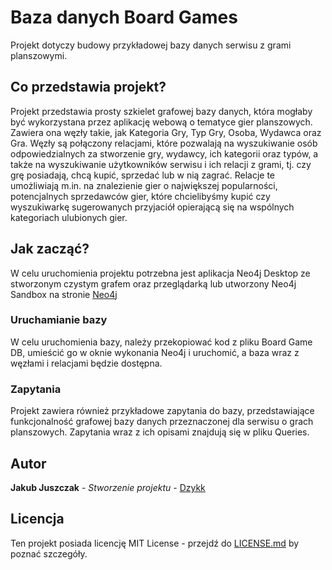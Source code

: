 # Baza danych Board Games

Projekt dotyczy budowy przykładowej bazy danych serwisu z grami planszowymi.

## Co przedstawia projekt?

Projekt przedstawia prosty szkielet grafowej bazy danych, która mogłaby być wykorzystana przez aplikację webową o tematyce gier planszowych. Zawiera ona węzły takie, jak Kategoria Gry, Typ Gry, Osoba, Wydawca oraz Gra. Węzły są połączony relacjami, które pozwalają na wyszukiwanie osób odpowiedzialnych za stworzenie gry, wydawcy, ich kategorii oraz typów, a także na wyszukiwanie użytkowników serwisu i ich relacji z grami, tj. czy grę posiadają, chcą kupić, sprzedać lub w nią zagrać. Relacje te umożliwiają m.in. na znalezienie gier o największej popularności, potencjalnych sprzedawców gier, które chcielibyśmy kupić czy wyszukiwarkę sugerowanych przyjaciół opierającą się na wspólnych kategoriach ulubionych gier.


## Jak zacząć?

W celu uruchomienia projektu potrzebna jest aplikacja Neo4j Desktop ze stworzonym czystym grafem oraz przeglądarką lub utworzony Neo4j Sandbox na stronie [Neo4j](https://neo4j.com/)

### Uruchamianie bazy

W celu uruchomienia bazy, należy przekopiować kod z pliku Board Game DB, umieścić go w oknie wykonania Neo4j i uruchomić, a baza wraz z węzłami i relacjami będzie dostępna.

### Zapytania

Projekt zawiera również przykładowe zapytania do bazy, przedstawiające funkcjonalność grafowej bazy danych przeznaczonej dla serwisu o grach planszowych.
Zapytania wraz z ich opisami znajdują się w pliku Queries.


## Autor

**Jakub Juszczak** - *Stworzenie projektu* - [Dzykk](https://github.com/Dzykk)


## Licencja

Ten projekt posiada licencję MIT License - przejdź do [LICENSE.md](LICENSE.md) by poznać szczegóły.


